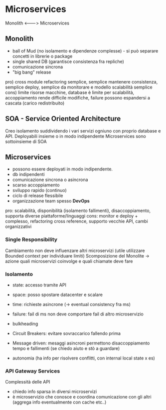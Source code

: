 # Microservices

Monolith <---> Microservices

## Monolith

 - ball of Mud (no isolamento e dipendenze complesse) - si può separare concetti in librerie o package
 - single shared DB (garantisce consistenza fra repliche)
 - comunicazione sincrona
 - "big bang" release
    
pro) cross module refactoring semplice, semplice mantenere consistenza, semplice deploy, semplice da monitorare e modello scalabilità semplice
cons) limite risorse macchine, database è limite per scalabilità, accoppiamento rende difficile modifiche, failure possono espandersi a cascata (carico redistribuito)

## SOA - Service Oriented Architecture

Creo isolamento suddividendo i vari servizi ogniuno con proprio database e API.
Deployabili insieme o in modo indipendente
Microservices sono sottoinsieme di SOA

## Microservices

- possono essere deployati in modo indipendente.
- db indipendenti
- comunicazione sincrona o asincrona
- scarso accoppiamento
- sviluppo rapido (continuo)
- ciclo di release flessibile
- organizzazione team spesso **DevOps**

pro: scalabilità, disponibilità (isolamento fallimenti), disaccoppiamento, supporta diverse piattaforme/linguaggi
cons: monitor e deploy + complesso, refactoring cross reference, supporto vecchie API,  cambi organizzativi

### Single Responsibility

Cambiamento non deve influenzare altri microservizi (utile utilizzare Bounded context per individuare limiti)
Scomposizione del Monolite -> azione quali microservizi coinvolge e quali chiamate deve fare

### Isolamento

- state: accesso tramite API
- space: posso spostare datacenter e scalare
- time: richieste asincrone (-> eventual consistency fra ms)
- failure: fail di ms non deve comportare fail di altro microservizio

- bulkheading
- Circuit Breakers: evitare sovraccarico fallendo prima
- Message driven: mesaggi asincroni permettono disaccoppiamento tempo e fallimenti (se chiedo aiuto e stò a guardare)
- autonomia (ha info per risolvere conflitti, con internal local state x es)

### API Gateway Services

Complessità delle API 
- chiedo info sparsa in diversi microservizi
- è microservizio che conosce e coordina comunicazione con gli altri (aggrega info eventualmente con cache etc..)




